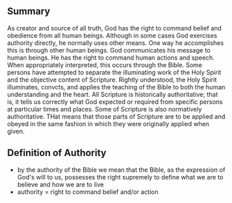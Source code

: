 ## Summary
As creator and source of all truth, God has the right to command belief and obedience from all human beings. Although in some cases God exercises authority directly, he normally uses other means. One way he accomplishes this is through other human beings. God communicates his message to human beings. He has the right to command human actions and speech. When appropriately interpreted, this occurs through the Bible. Some persons have attempted to separate the illuminating work of the Holy Spirit and the objective content of Scripture. Rightly understood, the Holy Spirit illuminates, convcts, and applies the teaching of the Bible to both the human understanding and the heart. All Scripture is historically authoritative; that is, it tells us correctly what God expected or required from specific persons at particular times and places. Some of Scripture is also normatively authoritative. THat means that those parts of Scripture are to be applied and obeyed in the same fashion in which they were originally applied when given.

## Definition of Authority
* by the authority of the Bible we mean that the Bible, as the expression of God's will to us, possesses the right supremely to define what we are to believe and how we are to live
* authority = right to command belief and/or action
